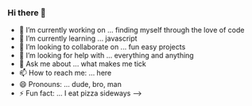 ### Hi there 👋


- 🔭 I’m currently working on ... finding myself through the love of code
- 🌱 I’m currently learning ... javascript
- 👯 I’m looking to collaborate on ... fun easy projects
- 🤔 I’m looking for help with ... everything and anything
- 💬 Ask me about ... what makes me tick
- 📫 How to reach me: ... here
- 😄 Pronouns: ... dude, bro, man
- ⚡ Fun fact: ... I eat pizza sideways
-->
